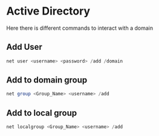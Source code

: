 # Active Directory
Here there is different commands to interact with a domain
## Add User
````powershell
net user <username> <password> /add /domain
````

## Add to domain group
````powershell
net group <Group_Name> <username> /add
````

## Add to local group
````powershell
net localgroup <Group_Name> <username> /add
````


